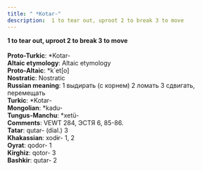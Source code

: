 ```yaml
---
title: " *Kotar-"
description:  1 to tear out, uproot 2 to break 3 to move
---
```

<strong> 1 to tear out, uproot 2 to break 3 to move</strong><br><br>
<strong>Proto-Turkic</strong>:  *Kotar-<br>
<strong>Altaic etymology</strong>:  Altaic etymology<br>
<strong> Proto-Altaic</strong>:  *k`et[o]<br>
<strong>Nostratic</strong>:  Nostratic<br>
<strong>Russian meaning</strong>:  1 выдирать (с корнем) 2 ломать 3 сдвигать, перемещать<br>
<strong>Turkic</strong>:  *Kotar-<br>
<strong>Mongolian</strong>:  *kadu-<br>
<strong>Tungus-Manchu</strong>:  *xetü-<br>
<strong>Comments</strong>:  VEWT 284, ЭСТЯ 6, 85-86.<br>
<strong>Tatar</strong>:  qutar- (dial.) 3<br>
<strong>Khakassian</strong>:  xodɨr- 1, 2<br>
<strong>Oyrat</strong>:  qodor- 1<br>
<strong>Kirghiz</strong>:  qotor- 3<br>
<strong>Bashkir</strong>:  qutar- 2<br>


